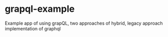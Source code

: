# grapql-example
Example app of using grapQL, two approaches of hybrid, legacy approach implementation of graphql
